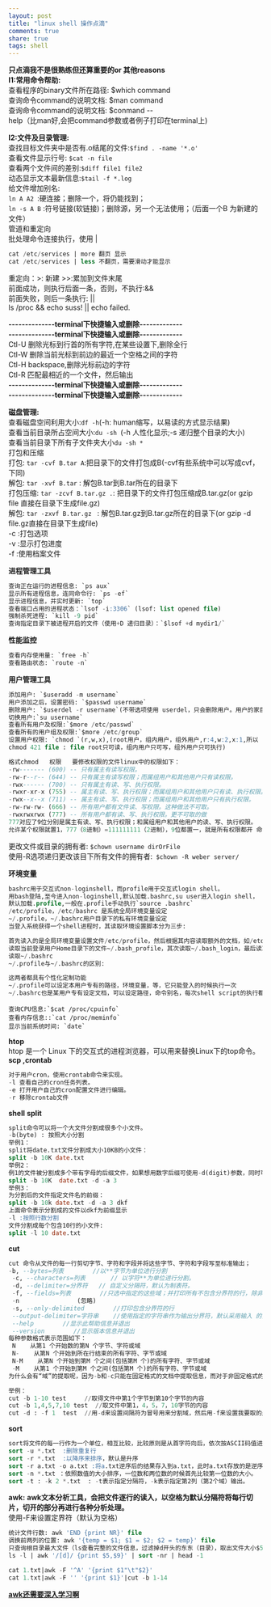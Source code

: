 ```yaml
---
layout: post
title: "linux shell 操作点滴"
comments: true
share: true
tags: shell 
---
```


**只点滴我不是很熟练但还算重要的or 其他reasons**<br>
**I1:常用命令帮助:**<br>
查看程序的binary文件所在路径: $which command<br>
查询命令command的说明文档: $man command<br>
查询命令command的说明文档: $conmand --<br>help（比man好,会把command参数或者例子打印在terminal上)<br>


**I2:文件及目录管理:**<br>
查找目标文件夹中是否有.o结尾的文件:`$find . -name '*.o'`<br>
查看文件显示行号: `$cat -n file`<br>
查看两个文件间的差别:`$diff file1 file2`<br>
动态显示文本最新信息:`$tail -f *.log`<br>
给文件增加别名:<br>
`ln A A2 `:硬连接；删除一个，将仍能找到；<br>
`ln -s A B` :符号链接(软链接)；删除源，另一个无法使用；（后面一个B 为新建的文件）<br>
管道和重定向<br>
批处理命令连接执行，使用 |<br>

```sql
cat /etc/services | more 翻页 显示
cat /etc/services | less 不翻页，需要滑动才能显示
```
重定向：>: 新建 >>:累加到文件末尾<br>
前面成功，则执行后面一条，否则，不执行:&&<br>
前面失败，则后一条执行: || <br>
ls /proc && echo  suss! || echo failed.<br>

**--------------terminal下快捷输入或删除-------------**<br>
**--------------terminal下快捷输入或删除-------------**<br>
Ctl-U   删除光标到行首的所有字符,在某些设置下,删除全行<br>
Ctl-W   删除当前光标到前边的最近一个空格之间的字符<br>
Ctl-H   backspace,删除光标前边的字符<br>
Ctl-R   匹配最相近的一个文件，然后输出<br>
**--------------terminal下快捷输入或删除-------------**<br>
**--------------terminal下快捷输入或删除-------------**<br>

**磁盘管理:**<br>
查看磁盘空间利用大小:`df -h`(-h: human缩写，以易读的方式显示结果)<br>
查看当前目录所占空间大小:`du -sh `(-h 人性化显示;-s 递归整个目录的大小)<br>
查看当前目录下所有子文件夹大小`du -sh *`<br>
打包和压缩<br>
打包: `tar -cvf B.tar A`:把目录下的文件打包成B(-cvf有些系统中可以写成cvf，下同)<br>
解包: `tar -xvf B.tar` : 解包B.tar到B.tar所在的目录下<br>
打包压缩: `tar -zcvf B.tar.gz .`: 把目录下的文件打包压缩成B.tar.gz(or gzip file 直接在目录下生成file.gz)<br>
解包: `tar -zxvf B.tar.gz ` : 解包B.tar.gz到B.tar.gz所在的目录下(or gzip -d file.gz直接在目录下生成file)<br>
-c :打包选项<br>
-v :显示打包进度<br>
-f :使用档案文件<br>

**进程管理工具**

```sql
查询正在运行的进程信息: `ps aux`
显示所有进程信息，连同命令行: `ps -ef`
显示进程信息，并实时更新: `top`
查看端口占用的进程状态：`lsof -i:3306` (lsof: list opened file)
强制杀死进程: `kill -9 pid`
查询指定目录下被进程开启的文件（使用+D 递归目录）：`$lsof +d mydir1/`
```

**性能监控**

```sql
查看内存使用量: `free -h`
查看路由状态: `route -n`
```

**用户管理工具**

```sql
添加用户: `$useradd -m username`
用户添加之后，设置密码: `$passwd username`
删除用户: `$userdel -r username`(不带选项使用 userdel，只会删除用户。用户的家目录将仍会在/home目录下。要完全的删除用户信息，使用-r选项；)
切换用户:`su username`
查看所有用户及权限:`$more /etc/passwd`
查看所有的用户组及权限:`$more /etc/group`
设置用户权限: `chmod `(r,w,x),(root用户，组内用户，组外用户,r:4,w:2,x:1,所以
chmod 421 file : file root只可读，组内用户只可写，组外用户只可执行)
```

```sql
格式chmod   权限   要修改权限的文件linux中的权限如下：
-rw------- (600) -- 只有属主有读写权限。
-rw-r--r-- (644) -- 只有属主有读写权限；而属组用户和其他用户只有读权限。
-rwx------ (700) -- 只有属主有读、写、执行权限。
-rwxr-xr-x (755) -- 属主有读、写、执行权限；而属组用户和其他用户只有读、执行权限。
-rwx--x--x (711) -- 属主有读、写、执行权限；而属组用户和其他用户只有执行权限。
-rw-rw-rw- (666) -- 所有用户都有文件读、写权限。这种做法不可取。
-rwxrwxrwx (777) -- 所有用户都有读、写、执行权限。更不可取的做
777对应了9位分别是属主有读、写、执行权限；和属组用户和其他用户的读、写、执行权限。
允许某个权限就置1，777（8进制）=111111111（2进制），9位都置一，就是所有权限都开 命令为：chmod 700 a.c
```
更改文件或目录的拥有者: `$chown username dirOrFile`<br>
使用-R选项递归更改该目下所有文件的拥有者:` $chown -R weber server/`<br>

**环境变量**

```sql
bashrc用于交互式non-loginshell，而profile用于交互式login shell。
用bash登陆,至今进入non-loginshell,默认加载.bashrc,su user进入login shell，
默认加载.profile,一般在.profile手动执行`source .bashrc`
/etc/profile，/etc/bashrc 是系统全局环境变量设定
~/.profile，~/.bashrc用户目录下的私有环境变量设定
当登入系统获得一个shell进程时，其读取环境设置脚本分为三步:

首先读入的是全局环境变量设置文件/etc/profile，然后根据其内容读取额外的文档，如/etc/profile.d和/etc/inputrc
读取当前登录用户Home目录下的文件~/.bash_profile，其次读取~/.bash_login，最后读取~/.profile，这三个文档设定基本上是一样的，读取有优先关系
读取~/.bashrc
~/.profile与~/.bashrc的区别:

这两者都具有个性化定制功能
~/.profile可以设定本用户专有的路径，环境变量，等，它只能登入的时候执行一次
~/.bashrc也是某用户专有设定文档，可以设定路径，命令别名，每次shell script的执行都会使用它一次
```

```
查询CPU信息:`$cat /proc/cpuinfo`
查看内存信息::`cat /proc/meminfo`
显示当前系统时间: `date`
```
**htop**<br>
htop 是一个 Linux 下的交互式的进程浏览器，可以用来替换Linux下的top命令。<br>
**scp ,crontab**

```sql
对于用户cron，使用crontab命令来实现。
-l 查看自己的cron任务列表。
-e 打开用户自己的cron配置文件进行编辑。
-r 移除crontab文件
```

**shell**
**split**

```sql
split命令可以将一个大文件分割成很多个小文件。
-b(byte) : 按照大小分割
举例1：
split将date.txt文件分割成大小10KB的小文件：
split -b 10K date.txt
举例2：
例1的文件被分割成多个带有字母的后缀文件，如果想用数字后缀可使用-d(digit)参数，同时可以使用-a length来指定后缀的长度：
split -b 10K  date.txt -d -a 3
举例3：
为分割后的文件指定文件名的前缀：
split -b 10k date.txt -d -a 3 dkf
上面命令表示分割成的文件以dkf为前缀显示
-l :按照行数分割
文件分割成每个包含10行的小文件:
split -l 10 date.txt
```

**cut**

```sql
cut 命令从文件的每一行剪切字节、字符和字段并将这些字节、字符和字段写至标准输出；
-b, --bytes=列表        //以**字节为单位进行分割 
 -c, --characters=列表       // 以字符**为单位进行分割。 
 -d, --delimiter=分界符   // 自定义分隔符，默认为制表符。  
 -f, --fields=列表        //只选中指定的这些域；并打印所有不包含分界符的行，除非-s 选项被指定  
 -n                (忽略)  
 -s, --only-delimited        //打印包含分界符的行  
 --output-delimiter=字符串    //使用指定的字符串作为输出分界符，默认采用输入 的分界符  
 --help        //显示此帮助信息并退出  
 --version        //显示版本信息并退出  
每种参数格式表示范围如下：  
 N    从第1 个开始数的第N 个字节、字符或域  
 N-    从第N 个开始到所在行结束的所有字符、字节或域  
 N-M    从第N 个开始到第M 个之间(包括第M 个)的所有字符、字节或域  
 -M    从第1 个开始到第M 个之间(包括第M 个)的所有字符、字节或域 
为什么会有“域”的提取呢，因为-b和-c只能在固定格式的文档中提取信息，而对于非固定格式的信息则束手无策。这时候“域”就派上用场了

举例：
cut -b 1-10 test     //取得文件中第1个字节到第10个字节的内容
cut -b 1,4,5,7,10 test  //取文件中第1，4，5，7，10字节的内容  
cut -d : -f 1  test  //用-d来设置间隔符为冒号用来分割域，然后用-f来设置我要取的是第一个域，再按回车
```

**sort**

```sql
sort将文件的每一行作为一个单位，相互比较，比较原则是从首字符向后，依次按ASCII码值进行比较，最后将他们按升序输出。
sort -u *.txt  :删除重复行
sort -r *.txt  :以降序来排序，默认是升序
sort -r a.txt -o a.txt :将a.txt逆序后的结果存入到a.txt，此时a.txt存放的是逆序的结果。
sort -n *.txt ：依照数值的大小排序，一位数和两位数的时候首先比较第一位数的大小。
sort -t : -k 2 *.txt  : -t表示指定分隔符，-k表示指定第2列（第2个域）输出。
```

**awk:**
**awk文本分析工具，会把文件逐行的读入，以空格为默认分隔符将每行切片，切开的部分再进行各种分析处理。**<br>
使用-F来设置定界符（默认为空格）

```sql
统计文件行数: awk 'END {print NR}' file
调换前两列的位置: awk '{temp = $1; $1 = $2; $2 = temp}' file
只查询根目录最大文件（ls查看完整的文件信息，过滤掉d开头的东东（目录），取出文件大小$5和名字$9两项，排序，取第一个）：
ls -l | awk '/[d]/ {print $5,$9}' | sort -nr | head -1

cat 1.txt|awk -F '^A' '{print $1"\t"$2}'
cat 1.txt|awk -F '' '{print $1}'|cut -b 1-14
```
[**awk还需要深入学习啊**](http://awk.readthedocs.org/en/latest/index.html)

